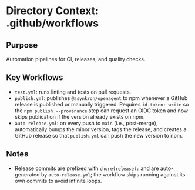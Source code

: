 # Directory Context: .github/workflows

## Purpose

Automation pipelines for CI, releases, and quality checks.

## Key Workflows

- `test.yml`: runs linting and tests on pull requests.
- `publish.yml`: publishes `@asynkron/openagent` to npm whenever a GitHub release is published or manually triggered. Requires `id-token: write` so the `npm publish --provenance` step can request an OIDC token and now skips publication if the version already exists on npm.
- `auto-release.yml`: on every push to `main` (i.e., post-merge), automatically bumps the minor version, tags the release, and creates a GitHub release so that `publish.yml` can push the new version to npm.

## Notes

- Release commits are prefixed with `chore(release):` and are auto-generated by `auto-release.yml`; the workflow skips running against its own commits to avoid infinite loops.
